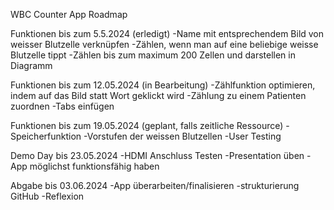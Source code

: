 WBC Counter App Roadmap

Funktionen bis zum 5.5.2024 (erledigt)
-Name mit entsprechendem Bild von weisser Blutzelle verknüpfen
-Zählen, wenn man auf eine beliebige weisse Blutzelle tippt
-Zählen bis zum maximum 200 Zellen und darstellen in Diagramm

Funktionen bis zum 12.05.2024 (in Bearbeitung)
-Zählfunktion optimieren, indem auf das Bild statt Wort geklickt wird
-Zählung zu einem Patienten zuordnen
-Tabs einfügen

Funktionen bis zum 19.05.2024 (geplant, falls zeitliche Ressource)
-Speicherfunktion
-Vorstufen der weissen Blutzellen
-User Testing 

Demo Day bis 23.05.2024
-HDMI Anschluss Testen
-Presentation üben
-App möglichst funktionsfähig haben

Abgabe bis 03.06.2024
-App überarbeiten/finalisieren
-strukturierung GitHub 
-Reflexion 


